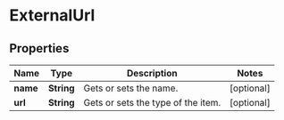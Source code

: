 

# ExternalUrl


## Properties

| Name | Type | Description | Notes |
|------------ | ------------- | ------------- | -------------|
|**name** | **String** | Gets or sets the name. |  [optional] |
|**url** | **String** | Gets or sets the type of the item. |  [optional] |



